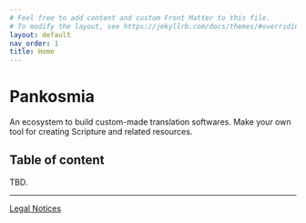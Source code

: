 ```yaml
---
# Feel free to add content and custom Front Matter to this file.
# To modify the layout, see https://jekyllrb.com/docs/themes/#overriding-theme-defaults
layout: default
nav_order: 1
title: Home
---
```

# Pankosmia
An ecosystem to build custom-made translation softwares. Make your own tool for creating Scripture and related resources.

## Table of content
TBD.

---
[Legal Notices](./docs/legal/)